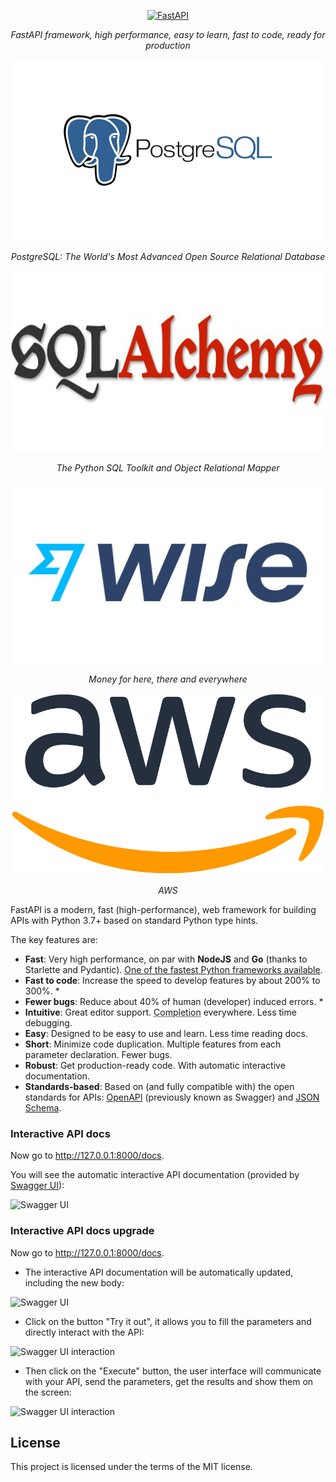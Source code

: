 <p align="center">
  <a href="https://fastapi.tiangolo.com"><img src="https://fastapi.tiangolo.com/img/logo-margin/logo-teal.png" alt="FastAPI" width="800" height="290"></a>
</p>
<p align="center">
    <em>FastAPI framework, high performance, easy to learn, fast to code, ready for production</em>
</p>
<p align="center">
  <a href="https://www.postgresql.org/"><img src="https://github.com/AngelStoev88/FASTApi_AWS_Project/blob/main/utils/postgres-logo-1.png" width="800" height="290"></a>
</p>
<p align="center">
    <em>PostgreSQL: The World's Most Advanced Open Source Relational Database</em>
</p>
<p align="center">
  <a href="https://www.sqlalchemy.org/"><img src="https://github.com/AngelStoev88/FASTApi_AWS_Project/blob/main/utils/connect-a-flask-app-to-a-mysql-database-with-sqlalchemy-and-pymysql.jpg" alt="alchemy" width="800" height="290"></a>
</p>
<p align="center">
    <em>The Python SQL Toolkit and Object Relational Mapper</em>
</p>
<p align="center">
  <a href="https://wise.com/"><img src="https://github.com/AngelStoev88/FASTApi_AWS_Project/blob/main/utils/wise.jpg" alt="wise" width="800" height="290"></a>
</p>
<p align="center">
    <em>Money for here, there and everywhere</em>
</p>
<p align="center">
  <a href="https://aws.amazon.com/"><img src="https://github.com/AngelStoev88/FASTApi_AWS_Project/blob/main/utils/800px-Amazon_Web_Services_Logo.svg.png" alt="aws" width="800" height="290"></a>
</p>
<p align="center">
    <em>AWS</em>
</p>
FastAPI is a modern, fast (high-performance), web framework for building APIs with Python 3.7+ based on standard Python type hints.

The key features are:

* **Fast**: Very high performance, on par with **NodeJS** and **Go** (thanks to Starlette and Pydantic). [One of the fastest Python frameworks available](#performance).
* **Fast to code**: Increase the speed to develop features by about 200% to 300%. *
* **Fewer bugs**: Reduce about 40% of human (developer) induced errors. *
* **Intuitive**: Great editor support. <abbr title="also known as auto-complete, autocompletion, IntelliSense">Completion</abbr> everywhere. Less time debugging.
* **Easy**: Designed to be easy to use and learn. Less time reading docs.
* **Short**: Minimize code duplication. Multiple features from each parameter declaration. Fewer bugs.
* **Robust**: Get production-ready code. With automatic interactive documentation.
* **Standards-based**: Based on (and fully compatible with) the open standards for APIs: <a href="https://github.com/OAI/OpenAPI-Specification" class="external-link" target="_blank">OpenAPI</a> (previously known as Swagger) and <a href="https://json-schema.org/" class="external-link" target="_blank">JSON Schema</a>.


### Interactive API docs

Now go to <a href="http://127.0.0.1:8000/docs" class="external-link" target="_blank">http://127.0.0.1:8000/docs</a>.

You will see the automatic interactive API documentation (provided by <a href="https://github.com/swagger-api/swagger-ui" class="external-link" target="_blank">Swagger UI</a>):

![Swagger UI](https://fastapi.tiangolo.com/img/index/index-01-swagger-ui-simple.png)



### Interactive API docs upgrade

Now go to <a href="http://127.0.0.1:8000/docs" class="external-link" target="_blank">http://127.0.0.1:8000/docs</a>.

* The interactive API documentation will be automatically updated, including the new body:

![Swagger UI](https://fastapi.tiangolo.com/img/index/index-03-swagger-02.png)

* Click on the button "Try it out", it allows you to fill the parameters and directly interact with the API:

![Swagger UI interaction](https://fastapi.tiangolo.com/img/index/index-04-swagger-03.png)

* Then click on the "Execute" button, the user interface will communicate with your API, send the parameters, get the results and show them on the screen:

![Swagger UI interaction](https://fastapi.tiangolo.com/img/index/index-05-swagger-04.png)



## License

This project is licensed under the terms of the MIT license.
